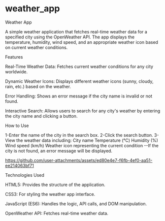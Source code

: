 # weather_app

Weather App

A simple weather application that fetches real-time weather data for a specified city using the OpenWeather API.
The app displays the temperature, humidity, wind speed, and an appropriate weather icon based on current weather conditions.


Features


Real-Time Weather Data: Fetches current weather conditions for any city worldwide.

Dynamic Weather Icons: Displays different weather icons (sunny, cloudy, rain, etc.) based on the weather.

Error Handling: Shows an error message if the city name is invalid or not found.

Interactive Search: Allows users to search for any city's weather by entering the city name and clicking a button.


How to Use


1-Enter the name of the city in the search box.
2-Click the search button.
3-View the weather data including:
    City name
    Temperature (°C)
    Humidity (%)
    Wind speed (km/h)
    Weather icon representing the current condition
--If the city is not found, an error message will be displayed.

https://github.com/user-attachments/assets/ed80e4e7-f6fb-4ef0-aa51-ee214063bf71

Technologies Used


HTML5: Provides the structure of the application.

CSS3: For styling the weather app interface.

JavaScript (ES6): Handles the logic, API calls, and DOM manipulation.

OpenWeather API: Fetches real-time weather data.
